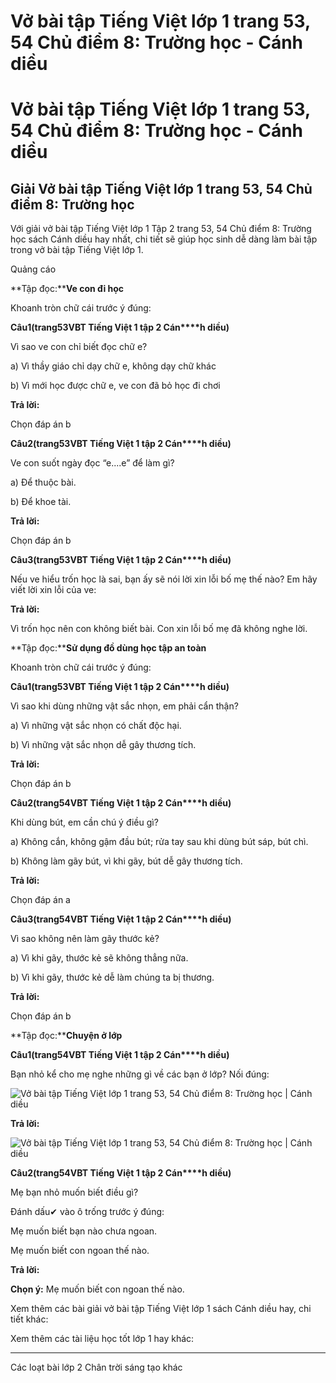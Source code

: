 # Vở bài tập Tiếng Việt lớp 1 trang 53, 54 Chủ điểm 8: Trường học - Cánh diều

# Vở bài tập Tiếng Việt lớp 1 trang 53, 54 Chủ điểm 8: Trường học - Cánh diều

## Giải Vở bài tập Tiếng Việt lớp 1 trang 53, 54 Chủ điểm 8: Trường học

Với giải vở bài tập Tiếng Việt lớp 1 Tập 2 trang 53, 54 Chủ điểm 8: Trường học sách Cánh diều hay nhất, chi tiết sẽ giúp học sinh dễ dàng làm bài tập trong vở bài tập Tiếng Việt lớp 1.

Quảng cáo

**Tập đọc:****Ve con đi học**

Khoanh tròn chữ cái trước ý đúng:

**Câu****1****(trang****53****VBT Tiếng Việt 1 tập 2 Cán****h diều)**

Vì sao ve con chỉ biết đọc chữ e?

a) Vì thầy giáo chỉ dạy chữ e, không dạy chữ khác

b) Vì mới học được chữ e, ve con đã bỏ học đi chơi

**Trả lời:**

Chọn đáp án b

**Câu****2****(trang****53****VBT Tiếng Việt 1 tập 2 Cán****h diều)**

Ve con suốt ngày đọc “e....e” để làm gì?

a) Để thuộc bài.

b) Để khoe tài.

**Trả lời:**

Chọn đáp án b

**Câu****3****(trang****53****VBT Tiếng Việt 1 tập 2 Cán****h diều)**

Nếu ve hiểu trốn học là sai, bạn ấy sẽ nói lời xin lỗi bố mẹ thế nào? Em hãy viết lời xin lỗi của ve:

**Trả lời:**

Vì trốn học nên con không biết bài. Con xin lỗi bố mẹ đã không nghe lời.

  


**Tập đọc:****Sử dụng đồ dùng học tập an toàn**

Khoanh tròn chữ cái trước ý đúng:

**Câu****1****(trang****53****VBT Tiếng Việt 1 tập 2 Cán****h diều)**

Vì sao khi dùng những vật sắc nhọn, em phải cẩn thận?

a) Vì những vật sắc nhọn có chất độc hại.

b) Vì những vật sắc nhọn dễ gây thương tích.

**Trả lời:**

Chọn đáp án b

**Câu****2****(trang****54****VBT Tiếng Việt 1 tập 2 Cán****h diều)**

Khi dùng bút, em cần chú ý điều gì?

a) Không cắn, không gậm đầu bút; rửa tay sau khi dùng bút sáp, bút chì.

b) Không làm gãy bút, vì khi gãy, bút dễ gây thương tích.

**Trả lời:**

Chọn đáp án a

**Câu****3****(trang****54****VBT Tiếng Việt 1 tập 2 Cán****h diều)**

Vì sao không nên làm gãy thước kẻ?

a) Vì khi gãy, thước kẻ sẽ không thẳng nữa.

b) Vì khi gãy, thước kẻ dễ làm chúng ta bị thương.

**Trả lời:**

Chọn đáp án b

**Tập đọc:****Chuyện ở lớp**

**Câu****1****(trang****54****VBT Tiếng Việt 1 tập 2 Cán****h diều)**

Bạn nhỏ kể cho mẹ nghe những gì về các bạn ở lớp? Nối đúng:

![Vở bài tập Tiếng Việt lớp 1 trang 53, 54 Chủ điểm 8: Trường học | Cánh diều](https://www.vietjack.com/vbt-tieng-viet-1-cd/images/chu-diem-8-truong-hoc-88022.png)

**Trả lời:**

![Vở bài tập Tiếng Việt lớp 1 trang 53, 54 Chủ điểm 8: Trường học | Cánh diều](https://www.vietjack.com/vbt-tieng-viet-1-cd/images/chu-diem-8-truong-hoc-88024.png)

**Câu****2****(trang****54****VBT Tiếng Việt 1 tập 2 Cán****h diều)**

Mẹ bạn nhỏ muốn biết điều gì?

Đánh dấu✔ vào ô trống trước ý đúng:

Mẹ muốn biết bạn nào chưa ngoan.

Mẹ muốn biết con ngoan thế nào.

**Trả lời:**

**Chọn ý:** Mẹ muốn biết con ngoan thế nào.

Xem thêm các bài giải vở bài tập Tiếng Việt lớp 1 sách Cánh diều hay, chi tiết khác:

Xem thêm các tài liệu học tốt lớp 1 hay khác:

* * *

Các loạt bài lớp 2 Chân trời sáng tạo khác
